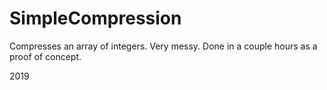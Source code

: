 # SimpleCompression
Compresses an array of integers. Very messy. Done in a couple hours as a proof of concept.

2019
